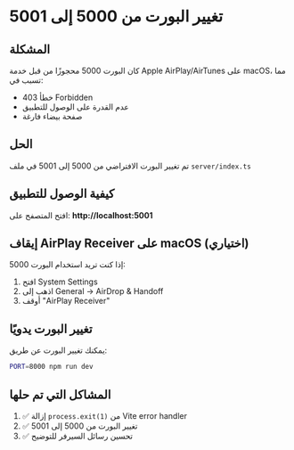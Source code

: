# تغيير البورت من 5000 إلى 5001

## المشكلة
كان البورت 5000 محجوزًا من قبل خدمة Apple AirPlay/AirTunes على macOS، مما تسبب في:
- خطأ 403 Forbidden
- عدم القدرة على الوصول للتطبيق
- صفحة بيضاء فارغة

## الحل
تم تغيير البورت الافتراضي من 5000 إلى 5001 في ملف `server/index.ts`

## كيفية الوصول للتطبيق
افتح المتصفح على: **http://localhost:5001**

## إيقاف AirPlay Receiver على macOS (اختياري)
إذا كنت تريد استخدام البورت 5000:
1. افتح System Settings
2. اذهب إلى General → AirDrop & Handoff
3. أوقف "AirPlay Receiver"

## تغيير البورت يدويًا
يمكنك تغيير البورت عن طريق:
```bash
PORT=8000 npm run dev
```

## المشاكل التي تم حلها
1. ✅ إزالة `process.exit(1)` من Vite error handler
2. ✅ تغيير البورت من 5000 إلى 5001
3. ✅ تحسين رسائل السيرفر للتوضيح
